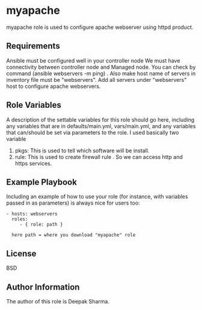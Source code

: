 myapache
=========

myapache role is used to configure apache webserver using httpd product. 

Requirements
------------

Ansible must be configured well in your controller node
We must have connectivity between controller node and Managed node. You can check by command (ansible webservers -m ping) .
Also make host name of servers in inventory file must be "webservers". Add all servers under "webservers" host to configure apache webservers.

Role Variables
--------------

A description of the settable variables for this role should go here, including any variables that are in defaults/main.yml, vars/main.yml, and any variables that can/should be set via parameters to the role. I used basically two variable
1. pkgs: This is used to tell which software will be install.
2. rule: This is used to create firewall rule . So we can access http and https services.


Example Playbook
----------------

Including an example of how to use your role (for instance, with variables passed in as parameters) is always nice for users too:

    - hosts: webservers
      roles:
         - { role: path }
      
      here path = where you download "myapache" role

License
-------

BSD

Author Information
------------------
The author of this role is Deepak Sharma.
